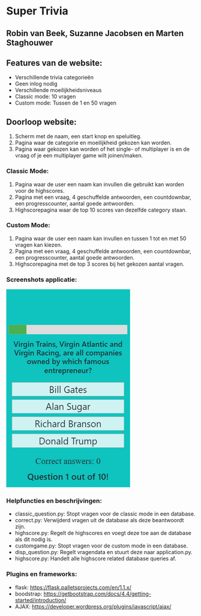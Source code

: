 #  Super Trivia
## Robin van Beek, Suzanne Jacobsen en Marten Staghouwer

## Features van de website:
* Verschillende trivia categorieën
* Geen inlog nodig
* Verschillende moeilijkheidsniveaus
* Classic mode: 10 vragen
* Custom mode: Tussen de 1 en 50 vragen

## Doorloop website:
1. Scherm met de naam, een start knop en speluitleg.
2. Pagina waar de categorie en moeilijkheid gekozen kan worden.
3. Pagina waar gekozen kan worden of het single- of multiplayer is en de vraag of je een multiplayer game wilt joinen/maken.

### Classic Mode:
1. Pagina waar de user een naam kan invullen die gebruikt kan worden voor de highscores.
2. Pagina met een vraag, 4 geschuffelde antwoorden, een countdownbar, een progresscounter, aantal goede antwoorden.
3. Highscorepagina waar de top 10 scores van dezelfde category staan.

### Custom Mode:
1. Pagina waar de user een naam kan invullen en tussen 1 tot en met 50 vragen kan kiezen.
2. Pagina met een vraag, 4 geschuffelde antwoorden, een countdownbar, een progresscounter, aantal goede antwoorden.
3. Highscorepagina met de top 3 scores bij het gekozen aantal vragen.

### Screenshots applicatie:
![Screenshot van het spel](/doc/screenshot.png)

### Helpfuncties en beschrijvingen:
* classic_question.py: Stopt vragen voor de classic mode in een database.
* correct.py: Verwijderd vragen uit de database als deze beantwoordt zijn.
* highscore.py: Regelt de highscores en voegt deze toe aan de database als dit nodig is.
* customgame.py: Stopt vragen voor de custom mode in een database.
* disp_question.py: Regelt vragendata en stuurt deze naar application.py.
* highscore.py: Handelt alle highscore related database queries af.

### Plugins en frameworks:
* flask: https://flask.palletsprojects.com/en/1.1.x/
* boodstrap: https://getbootstrap.com/docs/4.4/getting-started/introduction/
* AJAX: https://developer.wordpress.org/plugins/javascript/ajax/